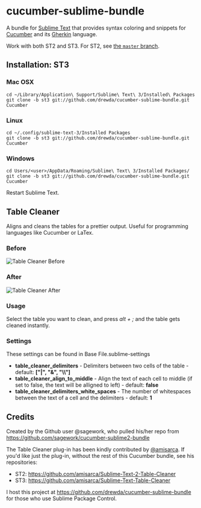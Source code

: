 # cucumber-sublime-bundle

A bundle for [Sublime Text](http://www.sublimetext.com/) that provides syntax coloring and snippets for [Cucumber](http://cukes.info/) and its [Gherkin](https://github.com/cucumber/cucumber/wiki/Gherkin) language.

Work with both ST2 and ST3. For ST2, see [the `master` branch](https://github.com/drewda/cucumber-sublime-bundle/tree/master).

## Installation: ST3

### Mac OSX
    cd ~/Library/Application\ Support/Sublime\ Text\ 3/Installed\ Packages
    git clone -b st3 git://github.com/drewda/cucumber-sublime-bundle.git Cucumber
### Linux
    cd ~/.config/sublime-text-3/Installed Packages
    git clone -b st3 git://github.com/drewda/cucumber-sublime-bundle.git Cucumber
### Windows
    cd Users/<user>/AppData/Roaming/Sublime\ Text\ 3/Installed Packages/
    git clone -b st3 git://github.com/drewda/cucumber-sublime-bundle.git Cucumber

Restart Sublime Text.

## Table Cleaner

Aligns and cleans the tables for a prettier output. Useful for programming languages like Cucumber or LaTex.

### Before

![Table Cleaner Before](https://dl.dropbox.com/u/8314245/TableCleanerBefore.png)

### After

![Table Cleaner After](https://dl.dropbox.com/u/8314245/TableCleanerAfter.png)

### Usage
Select the table you want to clean, and press *alt + ;* and the table gets cleaned instantly.

### Settings
These settings can be found in Base File.sublime-settings
- **table_cleaner_delimiters** - Delimiters between two cells of the table - default: **["|", "&", "\\\\"]**
- **table_cleaner_align_to_middle** - Align the text of each cell to middle (if set to false, the text will be alligned to left) - default: **false**
- **table_cleaner_delimiters_white_spaces** - The number of whitespaces between the text of a cell and the delimiters - default: **1**

## Credits
Created by the Github user @sagework, who pulled his/her repo from https://github.com/sagework/cucumber-sublime2-bundle

The Table Cleaner plug-in has been kindly contributed by [@amisarca](https://github.com/amisarca). If you'd like just the plug-in, without the rest of this Cucumber bundle, see his repositories:

* ST2: https://github.com/amisarca/Sublime-Text-2-Table-Cleaner
* ST3: https://github.com/amisarca/Sublime-Text-Table-Cleaner

I host this project at https://github.com/drewda/cucumber-sublime-bundle for those who use Sublime Package Control.
